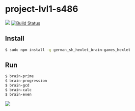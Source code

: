 # project-lvl1-s486
<a href="https://codeclimate.com/github/codeclimate/codeclimate/maintainability"><img src="https://api.codeclimate.com/v1/badges/a99a88d28ad37a79dbf6/maintainability" /></a>
[![Build Status](https://travis-ci.com/german357/project-lvl1-s486.svg?branch=master)](https://travis-ci.com/german357/project-lvl1-s486)
## Install

```sh
$ sudo npm install -g german_sh_hexlet_brain-games_hexlet
```

## Run

```sh
$ brain-prime
$ brain-progression
$ brain-gcd
$ brain-calc
$ brain-even
```

<a href="https://asciinema.org/a/244482" target="_blank"><img src="https://asciinema.org/a/244482.svg" /></a>
